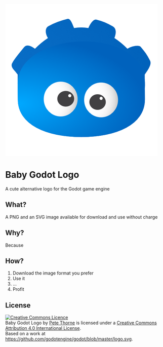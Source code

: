 ![A Cute Baby Godot Logo](https://github.com/ee0pdt/baby-godot-logo/blob/main/Baby%20Gogot%20Logo.png?raw=true "Baby Godot Logo")

# Baby Godot Logo
A cute alternative logo for the Godot game engine

## What?
A PNG and an SVG image available for download and use without charge

## Why?
Because

## How?
1. Download the image format you prefer
2. Use it
3. ...
4. Profit

## License
<a rel="license" href="http://creativecommons.org/licenses/by/4.0/"><img alt="Creative Commons Licence" style="border-width:0" src="https://i.creativecommons.org/l/by/4.0/88x31.png" /></a><br /><span xmlns:dct="http://purl.org/dc/terms/" href="http://purl.org/dc/dcmitype/StillImage" property="dct:title" rel="dct:type">Baby Godot Logo</span> by <a xmlns:cc="http://creativecommons.org/ns#" href="https://github.com/ee0pdt/baby-godot-logo" property="cc:attributionName" rel="cc:attributionURL">Pete Thorne</a> is licensed under a <a rel="license" href="http://creativecommons.org/licenses/by/4.0/">Creative Commons Attribution 4.0 International License</a>.<br />Based on a work at <a xmlns:dct="http://purl.org/dc/terms/" href="https://github.com/godotengine/godot/blob/master/logo.svg" rel="dct:source">https://github.com/godotengine/godot/blob/master/logo.svg</a>.
